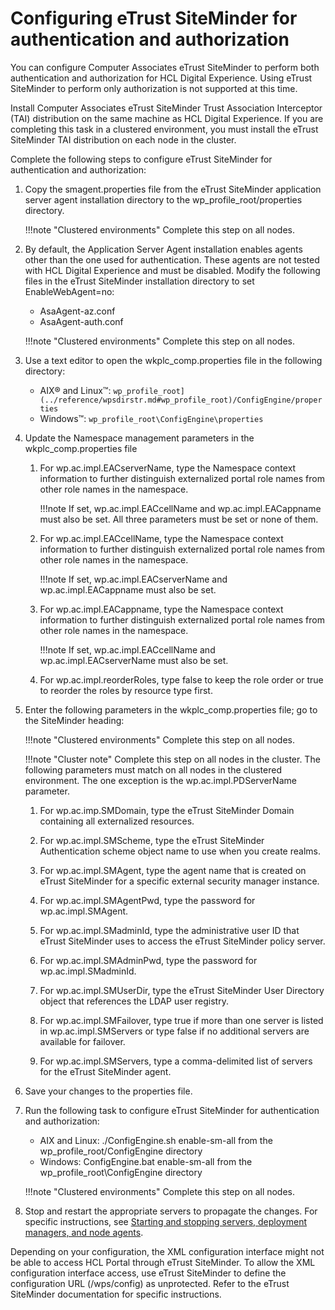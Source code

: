 # Configuring eTrust SiteMinder for authentication and authorization

You can configure Computer Associates eTrust SiteMinder to perform both authentication and authorization for HCL Digital Experience. Using eTrust SiteMinder to perform only authorization is not supported at this time.

Install Computer Associates eTrust SiteMinder Trust Association Interceptor \(TAI\) distribution on the same machine as HCL Digital Experience. If you are completing this task in a clustered environment, you must install the eTrust SiteMinder TAI distribution on each node in the cluster.

Complete the following steps to configure eTrust SiteMinder for authentication and authorization:

1.  Copy the smagent.properties file from the eTrust SiteMinder application server agent installation directory to the wp_profile_root/properties directory.

    !!!note "Clustered environments"
        Complete this step on all nodes.

2.  By default, the Application Server Agent installation enables agents other than the one used for authentication. These agents are not tested with HCL Digital Experience and must be disabled. Modify the following files in the eTrust SiteMinder installation directory to set EnableWebAgent=no:

    -   AsaAgent-az.conf
    -   AsaAgent-auth.conf

    !!!note "Clustered environments"
        Complete this step on all nodes.

3.  Use a text editor to open the wkplc_comp.properties file in the following directory:

    -   AIX® and Linux™: `wp_profile_root](../reference/wpsdirstr.md#wp_profile_root)/ConfigEngine/properties`
    -   Windows™: `wp_profile_root\ConfigEngine\properties`

4.  Update the Namespace management parameters in the wkplc_comp.properties file

    1.  For wp.ac.impl.EACserverName, type the Namespace context information to further distinguish externalized portal role names from other role names in the namespace.

        !!!note
            If set, wp.ac.impl.EACcellName and wp.ac.impl.EACappname must also be set. All three parameters must be set or none of them.

    2.  For wp.ac.impl.EACcellName, type the Namespace context information to further distinguish externalized portal role names from other role names in the namespace.

        !!!note
            If set, wp.ac.impl.EACserverName and wp.ac.impl.EACappname must also be set.

    3.  For wp.ac.impl.EACappname, type the Namespace context information to further distinguish externalized portal role names from other role names in the namespace.

        !!!note
            If set, wp.ac.impl.EACcellName and wp.ac.impl.EACserverName must also be set.

    4.  For wp.ac.impl.reorderRoles, type false to keep the role order or true to reorder the roles by resource type first.

5.  Enter the following parameters in the wkplc_comp.properties file; go to the SiteMinder heading:

    !!!note "Clustered environments"
        Complete this step on all nodes.

    !!!note "Cluster note"
        Complete this step on all nodes in the cluster. The following parameters must match on all nodes in the clustered environment. The one exception is the wp.ac.impl.PDServerName parameter.

    1.  For wp.ac.imp.SMDomain, type the eTrust SiteMinder Domain containing all externalized resources.

    2.  For wp.ac.impl.SMScheme, type the eTrust SiteMinder Authentication scheme object name to use when you create realms.

    3.  For wp.ac.impl.SMAgent, type the agent name that is created on eTrust SiteMinder for a specific external security manager instance.

    4.  For wp.ac.impl.SMAgentPwd, type the password for wp.ac.impl.SMAgent.

    5.  For wp.ac.impl.SMadminId, type the administrative user ID that eTrust SiteMinder uses to access the eTrust SiteMinder policy server.

    6.  For wp.ac.impl.SMAdminPwd, type the password for wp.ac.impl.SMadminId.

    7.  For wp.ac.impl.SMUserDir, type the eTrust SiteMinder User Directory object that references the LDAP user registry.

    8.  For wp.ac.impl.SMFailover, type true if more than one server is listed in wp.ac.impl.SMServers or type false if no additional servers are available for failover.

    9.  For wp.ac.impl.SMServers, type a comma-delimited list of servers for the eTrust SiteMinder agent.

6.  Save your changes to the properties file.

7.  Run the following task to configure eTrust SiteMinder for authentication and authorization:

    -   AIX and Linux: ./ConfigEngine.sh enable-sm-all from the wp_profile_root/ConfigEngine directory
    -   Windows: ConfigEngine.bat enable-sm-all from the wp_profile_root\ConfigEngine directory

    !!!note "Clustered environments"
        Complete this step on all nodes.

8.  Stop and restart the appropriate servers to propagate the changes. For specific instructions, see [Starting and stopping servers, deployment managers, and node agents](../../../../../deployment/manage/stopstart.md).


Depending on your configuration, the XML configuration interface might not be able to access HCL Portal through eTrust SiteMinder. To allow the XML configuration interface access, use eTrust SiteMinder to define the configuration URL (/wps/config) as unprotected. Refer to the eTrust SiteMinder documentation for specific instructions.


